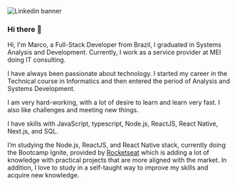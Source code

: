 ![Linkedin banner](https://user-images.githubusercontent.com/45787976/185700236-59949c7f-a481-4c94-857c-26ae4ac5d4d5.png)

### Hi there 👋

Hi, I'm Marco, a Full-Stack Developer from Brazil, I graduated in Systems Analysis and Development. Currently, I work as a service provider at MEI doing IT consulting.

I have always been passionate about technology. I started my career in the Technical course in Informatics and then entered the period of Analysis and Systems Development.

I am very hard-working, with a lot of desire to learn and learn very fast. I also like challenges and meeting new things.

I have skills with JavaScript, typescript, Node.js, ReactJS, React Native, Next.js, and SQL.

I’m studying the Node.js, ReactJS, and React Native stack, currently doing the Bootcamp Ignite, provided by [Rocketseat](https://lp.rocketseat.com.br/ignite) which is adding a lot of knowledge with practical projects that are more aligned with the market. In addition, I love to study in a self-taught way to improve my skills and acquire new knowledge.

<!--
**MarcoDevelop/MarcoDevelop** is a ✨ _special_ ✨ repository because its `README.md` (this file) appears on your GitHub profile.

Here are some ideas to get you started:

- 🔭 I’m currently working on ...
- 🌱 I’m currently learning ...
- 👯 I’m looking to collaborate on ...
- 🤔 I’m looking for help with ...
- 💬 Ask me about ...
- 📫 How to reach me: ...
- 😄 Pronouns: ...
- ⚡ Fun fact: ...
-->
